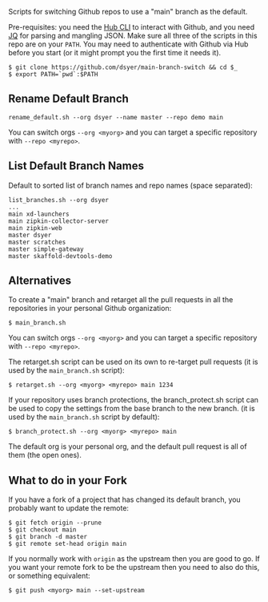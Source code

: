 Scripts for switching Github repos to use a "main" branch as the default.

Pre-requisites: you need the [Hub CLI](https://hub.github.com/) to interact with Github, and you need [JQ](https://stedolan.github.io/jq/) for parsing and mangling JSON. Make sure all three of the scripts in this repo are on your `PATH`. You may need to authenticate with Github via Hub before you start (or it might prompt you the first time it needs it).

```
$ git clone https://github.com/dsyer/main-branch-switch && cd $_
$ export PATH=`pwd`:$PATH
```

## Rename Default Branch

```
rename_default.sh --org dsyer --name master --repo demo main
```

You can switch orgs `--org <myorg>` and you can target a specific repository with `--repo <myrepo>`.

## List Default Branch Names

Default to sorted list of branch names and repo names (space separated):

```
list_branches.sh --org dsyer
...
main xd-launchers
main zipkin-collector-server
main zipkin-web
master dsyer
master scratches
master simple-gateway
master skaffold-devtools-demo
```

## Alternatives

To create a "main" branch and retarget all the pull requests in all the repositories in your personal Github organization:

```
$ main_branch.sh
```

You can switch orgs `--org <myorg>` and you can target a specific repository with `--repo <myrepo>`.

The retarget.sh script can be used on its own to re-target pull requests (it is used by the `main_branch.sh` script):

```
$ retarget.sh --org <myorg> <myrepo> main 1234
```

If your repository uses branch protections, the branch_protect.sh script can be used to copy the settings from the base branch to the new branch. (it is used by the `main_branch.sh` script by default):

```
$ branch_protect.sh --org <myorg> <myrepo> main 
```

The default org is your personal org, and the default pull request is all of them (the open ones).

## What to do in your Fork

If you have a fork of a project that has changed its default branch, you probably want to update the remote:

```
$ git fetch origin --prune
$ git checkout main
$ git branch -d master
$ git remote set-head origin main
```

If you normally work with `origin` as the upstream then you are good to go. If you want your remote fork to be the upstream then you need to also do this, or something equivalent:

```
$ git push <myorg> main --set-upstream
```
